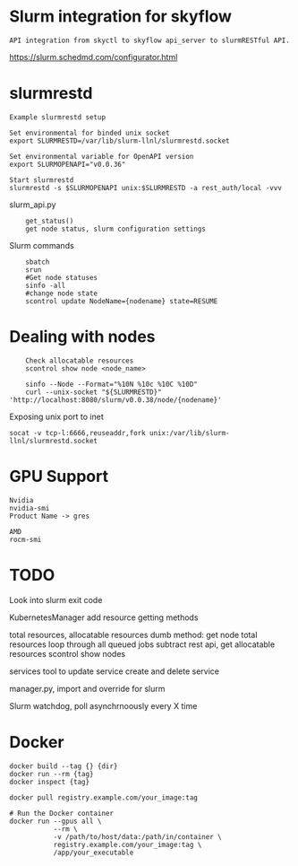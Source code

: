 # Slurm integration for skyflow
```
API integration from skyctl to skyflow api_server to slurmRESTful API.
```
https://slurm.schedmd.com/configurator.html

# slurmrestd
```
Example slurmrestd setup

Set environmental for binded unix socket
export SLURMRESTD=/var/lib/slurm-llnl/slurmrestd.socket

Set environmental variable for OpenAPI version
export SLURMOPENAPI="v0.0.36"

Start slurmrestd
slurmrestd -s $SLURMOPENAPI unix:$SLURMRESTD -a rest_auth/local -vvv

```

slurm_api.py
```
    get_status()
    get node status, slurm configuration settings

```

Slurm commands
```
    sbatch
    srun
    #Get node statuses
    sinfo -all
    #change node state
    scontrol update NodeName={nodename} state=RESUME
```

# Dealing with nodes
```
    Check allocatable resources
    scontrol show node <node_name>

    sinfo --Node --Format="%10N %10c %10C %10D"
    curl --unix-socket "${SLURMRESTD}" 'http://localhost:8080/slurm/v0.0.38/node/{nodename}'

```
Exposing unix port to inet
```
socat -v tcp-l:6666,reuseaddr,fork unix:/var/lib/slurm-llnl/slurmrestd.socket
```
# GPU Support
    Nvidia
    nvidia-smi
    Product Name -> gres

    AMD
    rocm-smi

#

# TODO

Look into slurm exit code

KubernetesManager add resource getting methods

total resources, allocatable resources
dumb method:
    get node total resources
    loop through all queued jobs
    subtract
rest api, get allocatable resources
scontrol show nodes

services
    tool to update service
    create and delete service

manager.py, import and override for slurm

Slurm watchdog, poll asynchrnoously every X time


# Docker
```
docker build --tag {} {dir}
docker run --rm {tag}
docker inspect {tag}

docker pull registry.example.com/your_image:tag

# Run the Docker container
docker run --gpus all \
           --rm \
           -v /path/to/host/data:/path/in/container \
           registry.example.com/your_image:tag \
           /app/your_executable
```
